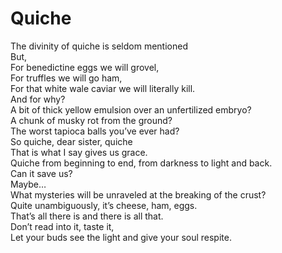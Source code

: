 # Quiche

The divinity of quiche is seldom mentioned  
But,  
For benedictine eggs we will grovel,  
For truffles we will go ham,  
For that white wale caviar we will literally kill.  
And for why?   
A bit of thick yellow emulsion over an unfertilized embryo?  
A chunk of musky rot from the ground?  
The worst tapioca balls you’ve ever had?  
So quiche, dear sister, quiche  
That is what I say gives us grace.  
Quiche from beginning to end, from darkness to light and back.  
Can it save us?  
Maybe…  
What mysteries will be unraveled at the breaking of the crust?  
Quite unambiguously, it’s cheese, ham, eggs.  
That’s all there is and there is all that.  
Don’t read into it, taste it,  
Let your buds see the light and give your soul respite.  
